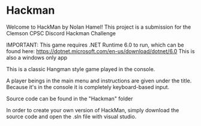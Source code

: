 # Hackman
Welcome to HackMan by Nolan Hamel! This project is a submission for the Clemson CPSC Discord Hackman Challenge

IMPORTANT: This game requires .NET Runtime 6.0 to run, which can be found here: https://dotnet.microsoft.com/en-us/download/dotnet/6.0
This is also a windows only app

This is a classic Hangman style game played in the console.

A player beings in the main menu and instructions are given under the title.
Because it's in the console it is completely keyboard-based input.

Source code can be found in the "Hackman" folder

In order to create your own version of HackMan, simply download the source code and open the .sln file with visual studio.
